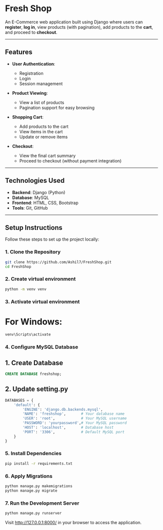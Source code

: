 # Fresh Shop  
An E-Commerce web application built using Django where users can **register**, **log in**, view products (with pagination), add products to the **cart**, and proceed to **checkout**.  

---

## Features  
- **User Authentication**:  
   - Registration  
   - Login  
   - Session management  

- **Product Viewing**:  
   - View a list of products  
   - Pagination support for easy browsing  

- **Shopping Cart**:  
   - Add products to the cart  
   - View items in the cart  
   - Update or remove items  

- **Checkout**:  
   - View the final cart summary  
   - Proceed to checkout (without payment integration)  

---

## Technologies Used  
- **Backend**: Django (Python)  
- **Database**: MySQL
- **Frontend**: HTML, CSS, Bootstrap  
- **Tools**: Git, GitHub  

---

## Setup Instructions  

Follow these steps to set up the project locally:

### 1. Clone the Repository  
```bash
git clone https://github.com/Ashil7/FreshShop.git
cd FreshShop
```
### 2. Create virtual environment
```bash
python -m venv venv
```
### 3. Activate virtual environment
# For Windows:
```bash
venv\Scripts\activate
```
### 4. Configure MySQL Database
## 1. Create Database
```sql
CREATE DATABASE freshshop;
```
## 2. Update setting.py
```python
DATABASES = {
    'default': {
        'ENGINE': 'django.db.backends.mysql',
        'NAME': 'freshshop',       # Your database name
        'USER': 'root',            # Your MySQL username
        'PASSWORD': 'yourpassword',# Your MySQL password
        'HOST': 'localhost',       # Database host
        'PORT': '3306',            # Default MySQL port
    }
}

```
### 5. Install Dependencies
```bash
pip install -r requirements.txt
```
### 6. Apply Migrations
```bash
python manage.py makemigrations
python manage.py migrate
```
### 7. Run the Development Server
```bash
python manage.py runserver
```
Visit http://127.0.0.1:8000/ in your browser to access the application.
